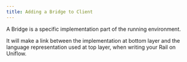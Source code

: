 ```yaml
---
title: Adding a Bridge to Client
---
```


A Bridge is a specific implementation part of the running environment.

It will make a link between the implementation at bottom layer and the language
representation used at top layer, when writing your Rail on Uniflow.
